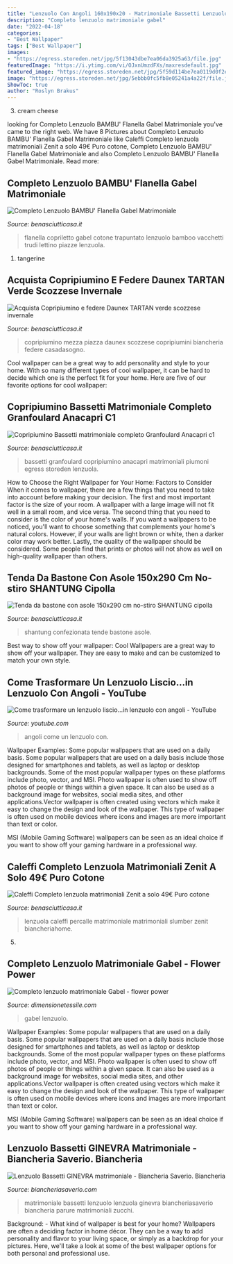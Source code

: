 ```yaml
---
title: "Lenzuolo Con Angoli 160x190x20 - Matrimoniale Bassetti Lenzuolo Lenzuola Ginevra Biancheriasaverio Biancheria Parure Matrimoniali Zucchi"
description: "Completo lenzuolo matrimoniale gabel"
date: "2022-04-18"
categories:
- "Best Wallpaper"
tags: ["Best Wallpaper"]
images:
- "https://egress.storeden.net/jpg/5f13043dbe7ea06da3925a63/file.jpg"
featuredImage: "https://i.ytimg.com/vi/OJxnUmzdFXs/maxresdefault.jpg"
featured_image: "https://egress.storeden.net/jpg/5f59d114be7ea0119d0f2ef7/file.jpg"
image: "https://egress.storeden.net/jpg/5ebbb0fc5fb8e05241a4a22f/file.jpg"
ShowToc: true
author: "Roslyn Brakus"
---
```



3. cream cheese 

	

		
looking for Completo Lenzuolo BAMBU&#039; Flanella Gabel Matrimoniale you've came to the right web. We have 8 Pictures about Completo Lenzuolo BAMBU&#039; Flanella Gabel Matrimoniale like Caleffi Completo lenzuola matrimoniali Zenit a solo 49€ Puro cotone, Completo Lenzuolo BAMBU&#039; Flanella Gabel Matrimoniale and also Completo Lenzuolo BAMBU&#039; Flanella Gabel Matrimoniale. Read more:
		
    
## Completo Lenzuolo BAMBU&#039; Flanella Gabel Matrimoniale

<img loading=lazy src="https://egress.storeden.net/jpg/5e59296200f2204537e9ed3b/file.jpg" onerror="this.onerror=null;this.src='https://tse3.mm.bing.net/th?id=OIP.TsxditXiIwV57Hn7vBw5gAHaHa&amp;pid=15.1';" alt="Completo Lenzuolo BAMBU&#039; Flanella Gabel Matrimoniale">

_Source: benasciutticasa.it_

>flanella copriletto gabel cotone trapuntato lenzuolo bamboo vacchetti trudi lettino piazze lenzuola. 

	

1. tangerine 

    
## Acquista Copripiumino E Federe Daunex TARTAN Verde Scozzese Invernale

<img loading=lazy src="https://egress.storeden.net/jpg/5f59d114be7ea0119d0f2ef7/file.jpg" onerror="this.onerror=null;this.src='https://tse3.mm.bing.net/th?id=OIP.30Vq0yqY-6RkHNDiBfZM2AHaHa&amp;pid=15.1';" alt="Acquista Copripiumino e federe Daunex TARTAN verde scozzese invernale">

_Source: benasciutticasa.it_

>copripiumino mezza piazza daunex scozzese copripiumini biancheria federe casadasogno. 

	

Cool wallpaper can be a great way to add personality and style to your home. With so many different types of cool wallpaper, it can be hard to decide which one is the perfect fit for your home. Here are five of our favorite options for cool wallpaper: 

    
## Copripiumino Bassetti Matrimoniale Completo Granfoulard Anacapri C1

<img loading=lazy src="https://egress.storeden.net/jpg/5e078bc55fb8e0153e9d1d76/file.jpg" onerror="this.onerror=null;this.src='https://tse3.mm.bing.net/th?id=OIP.-soVVSd78dlex9hgI34wcgHaHa&amp;pid=15.1';" alt="Copripiumino Bassetti matrimoniale completo Granfoulard Anacapri c1">

_Source: benasciutticasa.it_

>bassetti granfoulard copripiumino anacapri matrimoniali piumoni egress storeden lenzuola. 

	

How to Choose the Right Wallpaper for Your Home: Factors to Consider
When it comes to wallpaper, there are a few things that you need to take into account before making your decision. The first and most important factor is the size of your room. A wallpaper with a large image will not fit well in a small room, and vice versa. 
The second thing that you need to consider is the color of your home's walls. If you want a wallpapers to be noticed, you'll want to choose something that complements your home's natural colors. However, if your walls are light brown or white, then a darker color may work better. 
Lastly, the quality of the wallpaper should be considered. Some people find that prints or photos will not show as well on high-quality wallpaper than others.

    
## Tenda Da Bastone Con Asole 150x290 Cm No-stiro SHANTUNG Cipolla

<img loading=lazy src="https://egress.storeden.net/jpg/5f13043dbe7ea06da3925a63/file.jpg" onerror="this.onerror=null;this.src='https://tse1.mm.bing.net/th?id=OIP.EvOhi6Y1Lnxa3PqZWj2bngHaHa&amp;pid=15.1';" alt="Tenda da bastone con asole 150x290 cm no-stiro SHANTUNG cipolla">

_Source: benasciutticasa.it_

>shantung confezionata tende bastone asole. 

	

Best way to show off your wallpaper:
Cool Wallpapers are a great way to show off your wallpaper. They are easy to make and can be customized to match your own style.

    
## Come Trasformare Un Lenzuolo Liscio...in Lenzuolo Con Angoli - YouTube

<img loading=lazy src="https://i.ytimg.com/vi/OJxnUmzdFXs/maxresdefault.jpg" onerror="this.onerror=null;this.src='https://tse4.mm.bing.net/th?id=OIP.L1bvexVIh-uKjQYTds1wXwHaEK&amp;pid=15.1';" alt="Come trasformare un lenzuolo liscio...in lenzuolo con angoli - YouTube">

_Source: youtube.com_

>angoli come un lenzuolo con. 

	

Wallpaper Examples: Some popular wallpapers that are used on a daily basis.
Some popular wallpapers that are used on a daily basis include those designed for smartphones and tablets, as well as laptop or desktop backgrounds. Some of the most popular wallpaper types on these platforms include photo, vector, and MSI. 
Photo wallpaper is often used to show off photos of people or things within a given space. It can also be used as a background image for websites, social media sites, and other applications.Vector wallpaper is often created using vectors which make it easy to change the design and look of the wallpaper. This type of wallpaper is often used on mobile devices where icons and images are more important than text or color. 

MSI (Mobile Gaming Software) wallpapers can be seen as an ideal choice if you want to show off your gaming hardware in a professional way.

    
## Caleffi Completo Lenzuola Matrimoniali Zenit A Solo 49€ Puro Cotone

<img loading=lazy src="https://egress.storeden.net/jpg/5ebbb0fc5fb8e05241a4a22f/file.jpg" onerror="this.onerror=null;this.src='https://tse1.mm.bing.net/th?id=OIP.SMtD_8e2Q4SkLziuYk9AzAHaHa&amp;pid=15.1';" alt="Caleffi Completo lenzuola matrimoniali Zenit a solo 49€ Puro cotone">

_Source: benasciutticasa.it_

>lenzuola caleffi percalle matrimoniale matrimoniali slumber zenit biancheriahome. 

	

5.

    
## Completo Lenzuolo Matrimoniale Gabel - Flower Power

<img loading=lazy src="https://dimensionetessile.com/1414-large_default/completo-lenzuolo-matrimoniale-gabel-flower-power-.jpg" onerror="this.onerror=null;this.src='https://tse2.mm.bing.net/th?id=OIP.-lkAO_-_2lQsS-9--p-k-AHaHa&amp;pid=15.1';" alt="Completo lenzuolo matrimoniale Gabel - flower power">

_Source: dimensionetessile.com_

>gabel lenzuolo. 

	

Wallpaper Examples: Some popular wallpapers that are used on a daily basis.
Some popular wallpapers that are used on a daily basis include those designed for smartphones and tablets, as well as laptop or desktop backgrounds. Some of the most popular wallpaper types on these platforms include photo, vector, and MSI. 
Photo wallpaper is often used to show off photos of people or things within a given space. It can also be used as a background image for websites, social media sites, and other applications.Vector wallpaper is often created using vectors which make it easy to change the design and look of the wallpaper. This type of wallpaper is often used on mobile devices where icons and images are more important than text or color. 

MSI (Mobile Gaming Software) wallpapers can be seen as an ideal choice if you want to show off your gaming hardware in a professional way.

    
## Lenzuolo Bassetti GINEVRA Matrimoniale - Biancheria Saverio. Biancheria

<img loading=lazy src="https://biancheriasaverio.com/wp-content/uploads/2019/11/bassetti-zucchi-lenzuolo-completo-letto-GINEVRA-matrimoniale-singolo-una-piazza-100-puro-cotone-made-in-Italy.jpg" onerror="this.onerror=null;this.src='https://tse4.mm.bing.net/th?id=OIP.DN_W7NTxdwj4IxoI9KdU1AHaFj&amp;pid=15.1';" alt="Lenzuolo Bassetti GINEVRA matrimoniale - Biancheria Saverio. Biancheria">

_Source: biancheriasaverio.com_

>matrimoniale bassetti lenzuolo lenzuola ginevra biancheriasaverio biancheria parure matrimoniali zucchi. 

	

Background: - What kind of wallpaper is best for your home?
Wallpapers are often a deciding factor in home décor. They can be a way to add personality and flavor to your living space, or simply as a backdrop for your pictures. Here, we'll take a look at some of the best wallpaper options for both personal and professional use.


